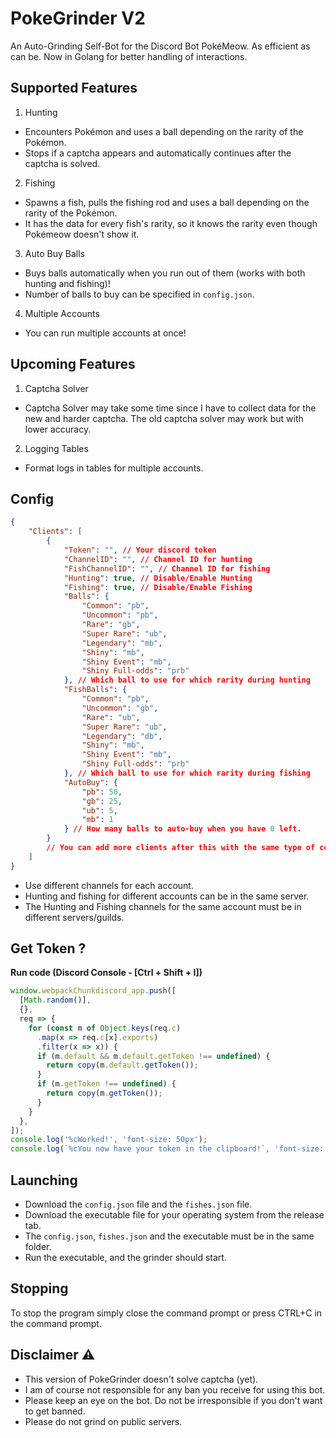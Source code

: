 # PokeGrinder V2
An Auto-Grinding Self-Bot for the Discord Bot PokéMeow. As efficient as can be.
Now in Golang for better handling of interactions.

## Supported Features
1. Hunting
- Encounters Pokémon and uses a ball depending on the rarity of the Pokémon.
- Stops if a captcha appears and automatically continues after the captcha is solved.

2. Fishing
- Spawns a fish, pulls the fishing rod and uses a ball depending on the rarity of the Pokémon.
- It has the data for every fish's rarity, so it knows the rarity even though Pokémeow doesn't show it.

3. Auto Buy Balls
- Buys balls automatically when you run out of them (works with both hunting and fishing)!
- Number of balls to buy can be specified in `config.json`.

4. Multiple Accounts
- You can run multiple accounts at once!

## Upcoming Features
1. Captcha Solver
- Captcha Solver may take some time since I have to collect data for the new and harder captcha.
The old captcha solver may work but with lower accuracy.

2. Logging Tables
- Format logs in tables for multiple accounts.

## Config
```json
{
    "Clients": [
        {
            "Token": "", // Your discord token
            "ChannelID": "", // Channel ID for hunting
            "FishChannelID": "", // Channel ID for fishing
            "Hunting": true, // Disable/Enable Hunting
            "Fishing": true, // Disable/Enable Fishing
            "Balls": {
                "Common": "pb",
                "Uncommon": "pb",
                "Rare": "gb",
                "Super Rare": "ub",
                "Legendary": "mb",
                "Shiny": "mb",
                "Shiny Event": "mb",
                "Shiny Full-odds": "prb"
            }, // Which ball to use for which rarity during hunting
            "FishBalls": {
                "Common": "pb",
                "Uncommon": "gb",
                "Rare": "ub",
                "Super Rare": "ub",
                "Legendary": "db",
                "Shiny": "mb",
                "Shiny Event": "mb",
                "Shiny Full-odds": "prb"
            }, // Which ball to use for which rarity during fishing
            "AutoBuy": {
                "pb": 50,
                "gb": 25,
                "ub": 5,
                "mb": 1
            } // How many balls to auto-buy when you have 0 left.
        }
        // You can add more clients after this with the same type of config as above
    ]
}
```
- Use different channels for each account.
- Hunting and fishing for different accounts can be in the same server.
- The Hunting and Fishing channels for the same account must be in different servers/guilds.

## Get Token ?

<strong>Run code (Discord Console - [Ctrl + Shift + I])</strong>

```js
window.webpackChunkdiscord_app.push([
  [Math.random()],
  {},
  req => {
    for (const m of Object.keys(req.c)
      .map(x => req.c[x].exports)
      .filter(x => x)) {
      if (m.default && m.default.getToken !== undefined) {
        return copy(m.default.getToken());
      }
      if (m.getToken !== undefined) {
        return copy(m.getToken());
      }
    }
  },
]);
console.log('%cWorked!', 'font-size: 50px');
console.log(`%cYou now have your token in the clipboard!`, 'font-size: 16px');
```

## Launching
- Download the `config.json` file and the `fishes.json` file.
- Download the executable file for your operating system from the release tab.
- The `config.json`, `fishes.json` and the executable must be in the same folder.
- Run the executable, and the grinder should start.

## Stopping
To stop the program simply close the command prompt or press CTRL+C in the command prompt.

## Disclaimer ⚠️
- This version of PokeGrinder doesn't solve captcha (yet).
- I am of course not responsible for any ban you receive for using this bot.
- Please keep an eye on the bot. Do not be irresponsible if you don't want to get banned.
- Please do not grind on public servers.
